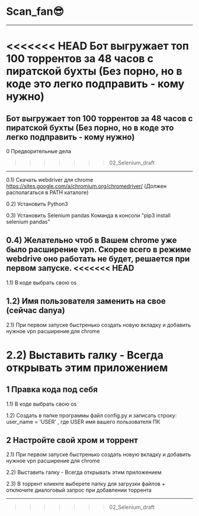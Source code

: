 # Scan_fan😎
-------------------------------------------------------------------------------------------------------
<<<<<<< HEAD
Бот выгружает топ 100 торрентов за 48 часов с пиратской бухты
(Без порно, но в коде это легко подправить - кому нужно)
=======
Бот выгружает топ 100 торрентов за 48 часов с пиратской бухты (Без порно, но в коде это легко подправить - кому нужно)
-------------------------------------------------------------------------------------------------------


0 Предворительные дела
>>>>>>> 02_Selenium_draft
-------------------------------------------------------------------------------------------------------
0.1) Скачать webdriver для chrome 
https://sites.google.com/a/chromium.org/chromedriver/
(Должен располагаться в PATH каталоге)

0.2) Установить Python3 

0.3) Установить Selenium pandas
Команда в консоли "pip3 install selenium pandas"

0.4) Желательно чтоб в Вашем chrome уже было расширение vpn.
Скорее всего в режиме webdrive оно работать не будет, решается при первом запуске.
<<<<<<< HEAD
-------------------------------------------------------------------------------------------------------

1.1) В коде выбрать свою оs

1.2) Имя пользователя заменить на свое 
(сейчас danya)
-------------------------------------------------------------------------------------------------------

2.1) При первом запуске быстренько создать новую вкладку и добавить нужное vpn расширение для chrome

2.2) Выставить галку - Всегда открывать этим приложением
=======


1 Правка кода под себя
-------------------------------------------------------------------------------------------------------
1.1) В коде выбрать свою оs

1.2) Создать в папке программы файл config.py и записать строку:
user_name = 'USER'
, где USER имя вашего пользователя ПК


2 Настройте свой хром и торрент
-------------------------------------------------------------------------------------------------------
2.1) При первом запуске быстренько создать новую вкладку и добавить нужное vpn расширение для chrome

2.2) Выставить галку - Всегда открывать этим приложением

2.3) В торрент клиенте выберете папку для загрузки файлов + отключите диалоговый запрос при добавлении торрента

-------------------------------------------------------------------------------------------------------
>>>>>>> 02_Selenium_draft
